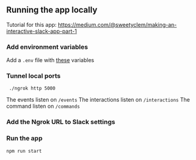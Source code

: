 ## Running the app locally
Tutorial for this app: https://medium.com/@sweetyclem/making-an-interactive-slack-app-part-1

### Add environment variables
Add a `.env` file with [these](https://gist.github.com/sweetyclem/4382f0fab211f36d2a3a82039353eb1b) variables

### Tunnel local ports
` ./ngrok http 5000`

The events listen on `/events`
The interactions listen on `/interactions`
The command listen on `/commands`

### Add the Ngrok URL to Slack settings


### Run the app
`npm run start`
